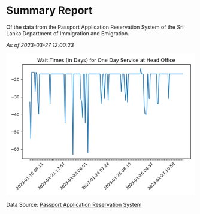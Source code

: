 # Summary Report

Of the data from the Passport Application Reservation System of the Sri Lanka Department of Immigration and Emigration.

*As of 2023-03-27 12:00:23*

![Wait Time Chart](summary.wait_time_chart.png)

Data Source: [Passport Application Reservation System](https://eservices.immigration.gov.lk:8443/appointment/pages/reservationApplication.xhtml)